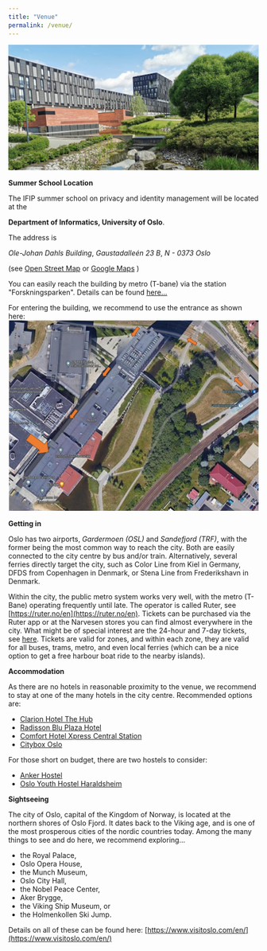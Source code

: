 ```yaml
---
title: "Venue"
permalink: /venue/
---
```


![Photo showing the Department of Informatics Building](/assets/images/gallery/ojd.jpg "Department of Informatics Building")

**Summer School Location**

The IFIP summer school on privacy and identity management will be located at the

**Department of Informatics, University of Oslo**.

The address is 

*Ole-Johan Dahls Building*, *Gaustadalleén 23 B*, *N - 0373 Oslo*

(see [Open Street Map](https://osm.org/go/0TuSqkVt1--?way=94984893) or [Google Maps](https://goo.gl/maps/nAAShUePS7iiNEby6) )

You can easily reach the building by metro (T-bane) via the station "Forskningsparken". Details can be found [here...](https://www.mn.uio.no/ifi/english/about/getting-around/index.html)

For entering the building, we recommend to use the entrance as shown here:
![Map showing the way from the station into the building](/assets/images/venue-access.jpg "Accessing the building...")

**Getting in**

Oslo has two airports, *Gardermoen (OSL)* and *Sandefjord (TRF)*, with the former being the most common way to reach the city. Both are easily connected to the city centre by bus and/or train. Alternatively, several ferries directly target the city, such as Color Line from Kiel in Germany, DFDS from Copenhagen in Denmark, or Stena Line from Frederikshavn in Denmark.

Within the city, the public metro system works very well, with the metro (T-Bane) operating frequently until late. The operator is called Ruter, see [https://ruter.no/en](https://ruter.no/en). Tickets can be purchased via the Ruter app or at the Narvesen stores you can find almost everywhere in the city. What might be of special interest are the 24-hour and 7-day tickets, see [here](https://ruter.no/en/buying-tickets/tickets-and-fares/). Tickets are valid for zones, and within each zone, they are valid for all buses, trams, metro, and even local ferries (which can be a nice option to get a free harbour boat ride to the nearby islands).

**Accommodation**

As there are no hotels in reasonable proximity to the venue, we recommend to stay at one of the many hotels in the city centre. Recommended options are:

* [Clarion Hotel The Hub](https://www.strawberry.no/hotell/norge/oslo/clarion-hotel-the-hub/)
* [Radisson Blu Plaza Hotel](https://www.radissonhotels.com/en-us/hotels/radisson-blu-oslo)
* [Comfort Hotel Xpress Central Station](https://www.strawberryhotels.com/hotels/norway/oslo/comfort-hotel-xpress-central-station/)
* [Citybox Oslo](https://citybox.no/en/oslo/)


For those short on budget, there are two hostels to consider:

* [Anker Hostel](https://ankerhostel.no/)
* [Oslo Youth Hostel Haraldsheim](https://haraldsheim.no/en/)

**Sightseeing**

The city of Oslo, capital of the Kingdom of Norway, is located at the northern shores of Oslo Fjord. It dates back to the Viking age, and is one of the most prosperous cities of the nordic countries today. Among the many things to see and do here, we recommend exploring...

* the Royal Palace,
* Oslo Opera House,
* the Munch Museum,
* Oslo City Hall,
* the Nobel Peace Center,
* Aker Brygge,
* the Viking Ship Museum, or
* the Holmenkollen Ski Jump.

Details on all of these can be found here: [https://www.visitoslo.com/en/](https://www.visitoslo.com/en/)

